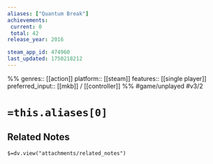 ```yaml
---
aliases: ["Quantum Break"]
achievements:
 current: 0
 total: 42
release_year: 2016

steam_app_id: 474960
last_updated: 1750218212
---
```

%%
genres:: [[action]]
platform:: [[steam]]
features:: [[single player]]
preferred_input:: [[mkb]] / [[controller]]
%%
#game/unplayed
#v3/2

# `=this.aliases[0]`
## Related Notes
`$=dv.view("attachments/related_notes")`
